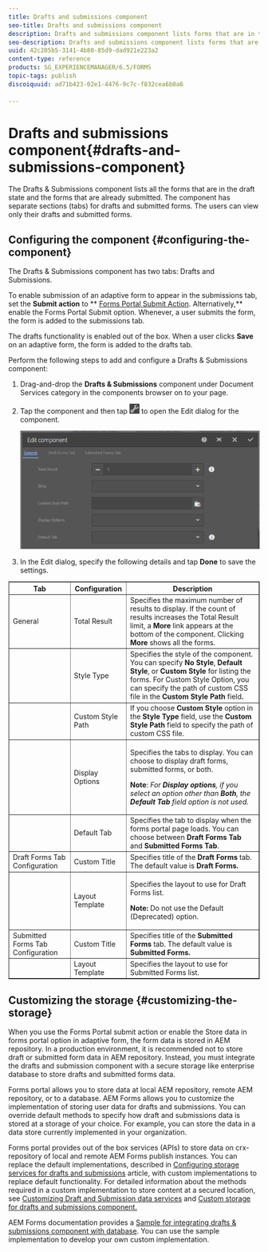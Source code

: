 ```yaml
---
title: Drafts and submissions component
seo-title: Drafts and submissions component
description: Drafts and submissions component lists forms that are in the draft state and are already submitted. You can customize appearance and style of the component.
seo-description: Drafts and submissions component lists forms that are in the draft state and are already submitted. You can customize appearance and style of the component.
uuid: 42c205b5-3141-4b80-85d9-dad921e223a2
content-type: reference
products: SG_EXPERIENCEMANAGER/6.5/FORMS
topic-tags: publish
discoiquuid: ad71b423-02e1-4476-9c7c-f832cea6b0a6

---
```


# Drafts and submissions component{#drafts-and-submissions-component}

The Drafts & Submissions component lists all the forms that are in the draft state and the forms that are already submitted. The component has separate sections (tabs) for drafts and submitted forms. The users can view only their drafts and submitted forms.

## Configuring the component {#configuring-the-component}

The Drafts & Submissions component has two tabs: Drafts and Submissions.

To enable submission of an adaptive form to appear in the submissions tab, set the **Submit action** to ** [Forms Portal Submit Action](../../forms/using/configuring-submit-actions.md). Alternatively,** enable the Forms Portal Submit option. Whenever, a user submits the form, the form is added to the submissions tab.

The drafts functionality is enabled out of the box. When a user clicks **Save** on an adaptive form, the form is added to the drafts tab.

Perform the following steps to add and configure a Drafts & Submissions component:

1. Drag-and-drop the **Drafts & Submissions** component under Document Services category in the components browser on to your page.
1. Tap the component and then tap ![](assets/settings_icon.png) to open the Edit dialog for the component. 

   ![Drafts & Submission component](assets/drafts-submissions-edit.png)

1. In the Edit dialog, specify the following details and tap **Done** to save the settings.

<table border="1" cellpadding="1" cellspacing="0" width="100%"> 
 <tbody>
  <tr>
   <th>Tab</th> 
   <th>Configuration</th> 
   <th>Description</th> 
  </tr>
  <tr>
   <td>General</td> 
   <td>Total Result</td> 
   <td>Specifies the maximum number of results to display. If the count of results increases the Total Result limit, a <strong>More </strong>link appears at the bottom of the component. Clicking <strong>More </strong>shows all the forms. </td> 
  </tr>
  <tr>
   <td> </td> 
   <td>Style Type</td> 
   <td>Specifies the style of the component. You can specify <strong>No Style</strong>, <strong>Default Style</strong>, or <strong>Custom Style</strong> for listing the forms. For Custom Style Option, you can specify the path of custom CSS file in the <strong>Custom Style Path </strong>field<strong>.</strong></td> 
  </tr>
  <tr>
   <td> </td> 
   <td>Custom Style Path</td> 
   <td>If you choose <strong>Custom Style</strong> option in the <strong>Style Type</strong> field, use the <strong>Custom Style Path</strong> field to specify the path of custom CSS file. </td> 
  </tr>
  <tr>
   <td> </td> 
   <td>Display Options</td> 
   <td><p>Specifies the tabs to display. You can choose to display draft forms, submitted forms, or both. </p> <p><strong>Note</strong>:<em> For <strong>Display options</strong>, if you select an option other than <strong>Both</strong>, the <strong>Default Tab</strong> field option is not used.</em></p> </td> 
  </tr>
  <tr>
   <td> </td> 
   <td>Default Tab</td> 
   <td>Specifies the tab to display when the forms portal page loads. You can choose between <strong>Draft Forms Tab</strong> and <strong>Submitted Forms Tab</strong>.</td> 
  </tr>
  <tr>
   <td>Draft Forms Tab Configuration</td> 
   <td>Custom Title</td> 
   <td>Specifies title of the <strong>Draft Forms</strong> tab. The default value is <strong>Draft Forms.</strong></td> 
  </tr>
  <tr>
   <td> </td> 
   <td>Layout Template</td> 
   <td><p>Specifies the layout to use for Draft Forms list.</p> <p><strong>Note:</strong> Do not use the Default (Deprecated) option.<br /> </p> </td> 
  </tr>
  <tr>
   <td>Submitted Forms Tab Configuration</td> 
   <td>Custom Title </td> 
   <td>Specifies title of the <strong>Submitted Forms </strong>tab. The default value is <strong>Submitted Forms.</strong></td> 
  </tr>
  <tr>
   <td> </td> 
   <td>Layout Template</td> 
   <td>Specifies the layout to use for Submitted Forms<strong> </strong>list. </td> 
  </tr>
 </tbody>
</table>

## Customizing the storage {#customizing-the-storage}

When you use the Forms Portal submit action or enable the Store data in forms portal option in adaptive form, the form data is stored in AEM repository. In a production environment, it is recommended not to store draft or submitted form data in AEM repository. Instead, you must integrate the drafts and submission component with a secure storage like enterprise database to store drafts and submitted forms data.

Forms portal allows you to store data at local AEM repository, remote AEM repository, or to a database. AEM Forms allows you to customize the implementation of storing user data for drafts and submissions. You can override default methods to specify how draft and submissions data is stored at a storage of your choice. For example, you can store the data in a data store currently implemented in your organization.

Forms portal provides out of the box services (APIs) to store data on crx-repository of local and remote AEM Forms publish instances. You can replace the default implementations, described in [Configuring storage services for drafts and submissions](/forms/using/configuring-draft-submission-storage.md) article, with custom implementations to replace default functionality. For detailed information about the methods required in a custom implementation to store content at a secured location, see [Customizing Draft and Submission data services](/forms/using/custom-draft-submission-data-services.md) and [Custom storage for drafts and submissions component.](/forms/using/adding-custom-storage-provider-forms.md)

AEM Forms documentation provides a [Sample for integrating drafts & submissions component with database](https://helpx.adobe.com/in/experience-manager/6-4/forms/using/integrate-draft-submission-database.html). You can use the sample implementation to develop your own custom implementation.
